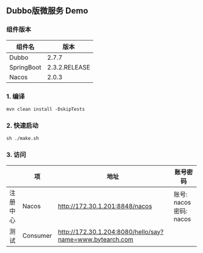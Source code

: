 ## Dubbo版微服务 Demo

### 组件版本

|组件名|版本|
| ----- | -------|
|Dubbo| 2.7.7|
|SpringBoot| 2.3.2.RELEASE|
|Nacos | 2.0.3|


### 1. 编译
```shell
mvn clean install -DskipTests
```

### 2. 快速启动

```shell 
sh ./make.sh
```

### 3. 访问

|| 项   | 地址 | 账号密码 |
|----| --- | --- | --- |
|注册中心| Nacos | http://172.30.1.201:8848/nacos | 账号: nacos  密码: nacos
|测试| Consumer | http://172.30.1.204:8080/hello/say?name=www.bytearch.com